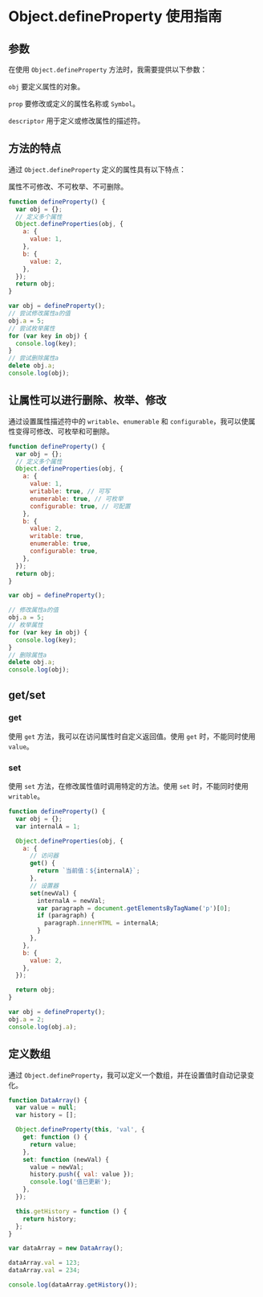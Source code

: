 # Object.defineProperty 使用指南

## 参数

在使用 `Object.defineProperty` 方法时，我需要提供以下参数：

`obj` 要定义属性的对象。

`prop` 要修改或定义的属性名称或 `Symbol`。

`descriptor` 用于定义或修改属性的描述符。

## 方法的特点

通过 `Object.defineProperty` 定义的属性具有以下特点：

属性不可修改、不可枚举、不可删除。

```javascript
function defineProperty() {
  var obj = {};
  // 定义多个属性
  Object.defineProperties(obj, {
    a: {
      value: 1,
    },
    b: {
      value: 2,
    },
  });
  return obj;
}

var obj = defineProperty();
// 尝试修改属性a的值
obj.a = 5;
// 尝试枚举属性
for (var key in obj) {
  console.log(key);
}
// 尝试删除属性a
delete obj.a;
console.log(obj);
```

## 让属性可以进行删除、枚举、修改

通过设置属性描述符中的 `writable`、`enumerable` 和 `configurable`，我可以使属性变得可修改、可枚举和可删除。

```javascript
function defineProperty() {
  var obj = {};
  // 定义多个属性
  Object.defineProperties(obj, {
    a: {
      value: 1,
      writable: true, // 可写
      enumerable: true, // 可枚举
      configurable: true, // 可配置
    },
    b: {
      value: 2,
      writable: true,
      enumerable: true,
      configurable: true,
    },
  });
  return obj;
}

var obj = defineProperty();

// 修改属性a的值
obj.a = 5;
// 枚举属性
for (var key in obj) {
  console.log(key);
}
// 删除属性a
delete obj.a;
console.log(obj);
```

## get/set

### get

使用 `get` 方法，我可以在访问属性时自定义返回值。使用 `get` 时，不能同时使用 `value`。

### set

使用 `set` 方法，在修改属性值时调用特定的方法。使用 `set` 时，不能同时使用 `writable`。

```javascript
function defineProperty() {
  var obj = {};
  var internalA = 1;

  Object.defineProperties(obj, {
    a: {
      // 访问器
      get() {
        return `当前值：${internalA}`;
      },
      // 设置器
      set(newVal) {
        internalA = newVal;
        var paragraph = document.getElementsByTagName('p')[0];
        if (paragraph) {
          paragraph.innerHTML = internalA;
        }
      },
    },
    b: {
      value: 2,
    },
  });

  return obj;
}

var obj = defineProperty();
obj.a = 2;
console.log(obj.a);
```

## 定义数组

通过 `Object.defineProperty`，我可以定义一个数组，并在设置值时自动记录变化。

```javascript
function DataArray() {
  var value = null;
  var history = [];

  Object.defineProperty(this, 'val', {
    get: function () {
      return value;
    },
    set: function (newVal) {
      value = newVal;
      history.push({ val: value });
      console.log('值已更新');
    },
  });

  this.getHistory = function () {
    return history;
  };
}

var dataArray = new DataArray();

dataArray.val = 123;
dataArray.val = 234;

console.log(dataArray.getHistory());
```
